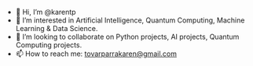 - 👋 Hi, I’m @karentp
- 👀 I’m interested in Artificial Intelligence, Quantum Computing, Machine Learning & Data Science.
- 💞️ I’m looking to collaborate on Python projects, AI projects, Quantum Computing projects.
- 📫 How to reach me: tovarparrakaren@gmail.com

<!---
karentp/karentp is a ✨ special ✨ repository because its `README.md` (this file) appears on your GitHub profile.
You can click the Preview link to take a look at your changes.
--->
